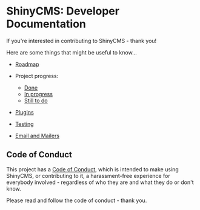 # ShinyCMS: Developer Documentation

If you're interested in contributing to ShinyCMS - thank you!

Here are some things that might be useful to know...

* [Roadmap](Roadmap.md)

* Project progress:
  * [Done](done.md)
  * [In progress](in-progress.md)
  * [Still to do](TODO.md)

* [Plugins](Plugins.md)

* [Testing](Testing.md)

* [Email and Mailers](mailers.md)


## Code of Conduct

This project has a [Code of Conduct](../code-of-conduct.md), which is intended
to make using ShinyCMS, or contributing to it, a harassment-free experience for
everybody involved - regardless of who they are and what they do or don't know.

Please read and follow the code of conduct - thank you.
